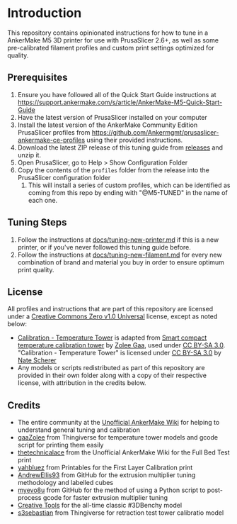 # Introduction

This repository contains opinionated instructions for how to tune in a AnkerMake M5 3D printer for use with PrusaSlicer 2.6+, as well as some pre-calibrated filament profiles and custom print settings optimized for quality.

## Prerequisites

1. Ensure you have followed all of the Quick Start Guide instructions at <https://support.ankermake.com/s/article/AnkerMake-M5-Quick-Start-Guide>
1. Have the latest version of PrusaSlicer installed on your computer
1. Install the latest version of the AnkerMake Community Edition PrusaSlicer profiles from <https://github.com/Ankermgmt/prusaslicer-ankermake-ce-profiles> using their provided instructions.
1. Download the latest ZIP release of this tuning guide from [releases](https://github.com/natescherer/ankermake-m5-prusaslicer-tuning/releases/latest) and unzip it.
1. Open PrusaSlicer, go to Help > Show Configuration Folder
1. Copy the contents of the `profiles` folder from the release into the PrusaSlicer configuration folder
    1. This will install a series of custom profiles, which can be identified as coming from this repo by ending with  "@M5-TUNED" in the name of each one.

## Tuning Steps

1. Follow the instructions at [docs/tuning-new-printer.md](docs/tuning-new-printer.md) if this is a new printer, or if you've never followed this tuning guide before.
1. Follow the instructions at [docs/tuning-new-filament.md](docs/tuning-new-filament.md) for every new combination of brand and material you buy in order to ensure optimum print quality.

## License

All profiles and instructions that are part of this repository are licensed under a [Creative Commons Zero v1.0 Universal](LICENSE) license, except as noted below:

* [Calibration - Temperature Tower](<profiles/printer/Calibration - Temperature Tower.ini>) is adapted from [Smart compact temperature calibration tower](https://www.thingiverse.com/thing:2729076) by [Zolee Gaa](https://www.thingiverse.com/gaazolee/designs), used under [CC BY-SA 3.0](https://creativecommons.org/licenses/by-sa/3.0/). "Calibration - Temperature Tower" is licensed under [CC BY-SA 3.0](https://creativecommons.org/licenses/by-sa/3.0/) by [Nate Scherer](https://github.com/natescherer)
* Any models or scripts redistributed as part of this repository are provided in their own folder along with a copy of their respective license, with attribution in the credits below.

## Credits

* The entire community at the [Unofficial AnkerMake Wiki](https://wiki.printed.boats/en/home) for helping to understand general tuning and calibration
* [gaaZolee](https://www.thingiverse.com/thing:2729076) from Thingiverse for temperature tower models and gcode script for printing them easily
* [thetechnicalace](https://wiki.printed.boats/en/Troubleshooting/m5_hardware-fixes) from the Unofficial AnkerMake Wiki for the Full Bed Test print
* [yahbluez](https://www.printables.com/model/251587-stress-free-first-layer-calibration-in-less-than-5) from Printables for the First Layer Calibration print
* [AndrewEllis93](https://github.com/AndrewEllis93/Print-Tuning-Guide) from GitHub for the extrusion multiplier tuning methodology and labelled cubes
* [myevo8u](https://github.com/myevo8u/Prusa-Slicer-Extrusion-Multiplier-Calibration-Script) from GitHub for the method of using a Python script to post-process gcode for faster extrusion multiplier tuning
* [Creative Tools](https://www.creativetools.se/) for the all-time classic #3DBenchy model
* [s3sebastian](https://www.thingiverse.com/thing:2219103) from Thingiverse for retraction test tower calibratio model

